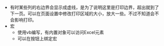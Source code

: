 * 有时某些列的右边界会显示成虚线，是为了说明这里是打印边界，超出就到了下一页。可以在页面设置中修改打印区域的大小，放大一些。不过不知道会不会影响打印。
* 宏
    * 使用vb编写，有内置对象可以访问Excel元素
    * 可以在按钮上绑定宏